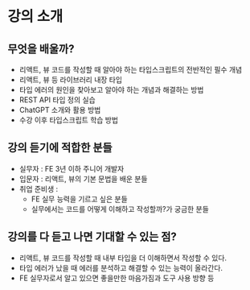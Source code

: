 # 강의 소개

## 무엇을 배울까?

- 리액트, 뷰 코드를 작성할 때 알아야 하는 타입스크립트의 전반적인 필수 개념
- 리액트, 뷰 등 라이브러리 내장 타입
- 타입 에러의 원인을 찾아보고 알아야 하는 개념과 해결하는 방법
- REST API 타입 정의 실습
- ChatGPT 소개와 활용 방법
- 수강 이후 타입스크립트 학습 방법

## 강의 듣기에 적합한 분들

- 실무자 : FE 3년 이하 주니어 개발자
- 입문자 : 리액트, 뷰의 기본 문법을 배운 분들
- 취업 준비생 : 
  - FE 실무 능력을 기르고 싶은 분들
  - 실무에서는 코드를 어떻게 이해하고 작성할까?가 궁금한 분들

## 강의를 다 듣고 나면 기대할 수 있는 점?

- 리액트, 뷰 코드를 작성할 때 내부 타입을 더 이해하면서 작성할 수 있다.
- 타입 에러가 났을 때 에러를 분석하고 해결할 수 있는 능력이 올라간다.
- FE 실무자로서 알고 있으면 좋을만한 마음가짐과 도구 사용 방향 등
